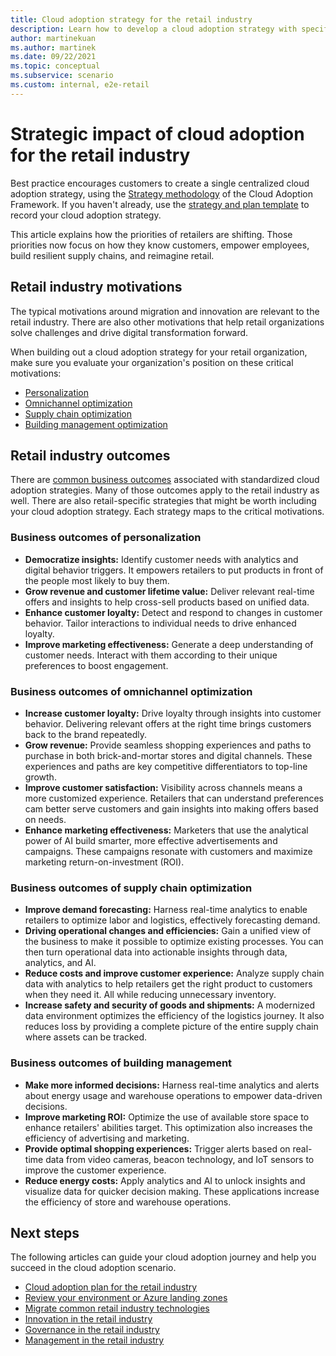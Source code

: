 ```yaml
---
title: Cloud adoption strategy for the retail industry
description: Learn how to develop a cloud adoption strategy with specific considerations for the retail industry.
author: martinekuan
ms.author: martinek
ms.date: 09/22/2021
ms.topic: conceptual
ms.subservice: scenario
ms.custom: internal, e2e-retail
---
```


# Strategic impact of cloud adoption for the retail industry

Best practice encourages customers to create a single centralized cloud adoption strategy, using the [Strategy methodology](../../strategy/index.md) of the Cloud Adoption Framework. If you haven't already, use the [strategy and plan template](https://raw.githubusercontent.com/microsoft/CloudAdoptionFramework/master/plan/cloud-adoption-framework-strategy-and-plan-template.docx) to record your cloud adoption strategy.

This article explains how the priorities of retailers are shifting. Those priorities now focus on how they know customers, empower employees, build resilient supply chains, and reimagine retail.

## Retail industry motivations

The typical motivations around migration and innovation are relevant to the retail industry. There are also other motivations that help retail organizations solve challenges and drive digital transformation forward.

When building out a cloud adoption strategy for your retail organization, make sure you evaluate your organization's position on these critical motivations:

- [Personalization](./retail-personalization.md)
- [Omnichannel optimization](./retail-omnichannel-optimization.md)
- [Supply chain optimization](./retail-supply-chain-optimization.md)
- [Building management optimization](./retail-building-management-optimization.md)

## Retail industry outcomes

There are [common business outcomes](../../strategy/business-outcomes/index.md) associated with standardized cloud adoption strategies. Many of those outcomes apply to the retail industry as well. There are also retail-specific strategies that might be worth including your cloud adoption strategy. Each strategy maps to the critical motivations.

### Business outcomes of personalization

- **Democratize insights:** Identify customer needs with analytics and digital behavior triggers. It empowers retailers to put products in front of the people most likely to buy them.
- **Grow revenue and customer lifetime value:** Deliver relevant real-time offers and insights to help cross-sell products based on unified data.
- **Enhance customer loyalty:** Detect and respond to changes in customer behavior. Tailor interactions to individual needs to drive enhanced loyalty.
- **Improve marketing effectiveness:** Generate a deep understanding of customer needs. Interact with them according to their unique preferences to boost engagement.

### Business outcomes of omnichannel optimization

- **Increase customer loyalty:** Drive loyalty through insights into customer behavior. Delivering relevant offers at the right time brings customers back to the brand repeatedly.
- **Grow revenue:** Provide seamless shopping experiences and paths to purchase in both brick-and-mortar stores and digital channels. These experiences and paths are key competitive differentiators to top-line growth.
- **Improve customer satisfaction:** Visibility across channels means a more customized experience. Retailers that can understand preferences cam better serve customers and gain insights into making offers based on needs.
- **Enhance marketing effectiveness:** Marketers that use the analytical power of AI build smarter, more effective advertisements and campaigns. These campaigns resonate with customers and maximize marketing return-on-investment (ROI).

### Business outcomes of supply chain optimization

- **Improve demand forecasting:** Harness real-time analytics to enable retailers to optimize labor and logistics, effectively forecasting demand.
- **Driving operational changes and efficiencies:** Gain a unified view of the business to make it possible to optimize existing processes. You can then turn operational data into actionable insights through data, analytics, and AI.
- **Reduce costs and improve customer experience:** Analyze supply chain data with analytics to help retailers get the right product to customers when they need it. All while reducing unnecessary inventory.
- **Increase safety and security of goods and shipments:** A modernized data environment optimizes the efficiency of the logistics journey. It also reduces loss by providing a complete picture of the entire supply chain where assets can be tracked.

### Business outcomes of building management

- **Make more informed decisions:** Harness real-time analytics and alerts about energy usage and warehouse operations to empower data-driven decisions.
- **Improve marketing ROI:** Optimize the use of available store space to enhance retailers' abilities target. This optimization also increases the efficiency of advertising and marketing.
- **Provide optimal shopping experiences:** Trigger alerts based on real-time data from video cameras, beacon technology, and IoT sensors to improve the customer experience.
- **Reduce energy costs:** Apply analytics and AI to unlock insights and visualize data for quicker decision making. These applications increase the efficiency of store and warehouse operations.

## Next steps

The following articles can guide your cloud adoption journey and help you succeed in the cloud adoption scenario.

- [Cloud adoption plan for the retail industry](./plan.md)
- [Review your environment or Azure landing zones](./ready.md)
- [Migrate common retail industry technologies](./migrate.md)
- [Innovation in the retail industry](./innovate.md)
- [Governance in the retail industry](./govern.md)
- [Management in the retail industry](./manage.md)
